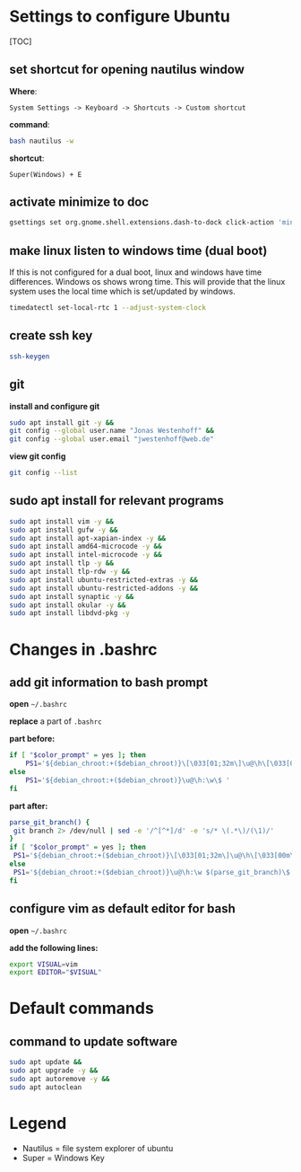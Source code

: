 # Settings to configure Ubuntu
[TOC]

## set shortcut for opening nautilus window
**Where**:
```
System Settings -> Keyboard -> Shortcuts -> Custom shortcut
```

**command**:
```bash
bash nautilus -w
```

**shortcut**:
```
Super(Windows) + E
```

## activate minimize to doc
```bash
gsettings set org.gnome.shell.extensions.dash-to-dock click-action 'minimize'
```

## make linux listen to windows time (dual boot)
If this is not configured for a dual boot, linux and windows have time differences.
Windows os shows wrong time.
This will provide that the linux system uses the local time which is set/updated by windows.

```bash
timedatectl set-local-rtc 1 --adjust-system-clock
```

## create ssh key
```bash
ssh-keygen
```

## git
**install and configure git**
```bash
sudo apt install git -y &&
git config --global user.name "Jonas Westenhoff" &&
git config --global user.email "jwestenhoff@web.de"
```

**view git config**
```bash
git config --list
```

## sudo apt install for relevant programs
```bash
sudo apt install vim -y &&
sudo apt install gufw -y &&
sudo apt install apt-xapian-index -y &&
sudo apt install amd64-microcode -y &&
sudo apt install intel-microcode -y &&
sudo apt install tlp -y &&
sudo apt install tlp-rdw -y &&
sudo apt install ubuntu-restricted-extras -y &&
sudo apt install ubuntu-restricted-addons -y &&
sudo apt install synaptic -y &&
sudo apt install okular -y &&
sudo apt install libdvd-pkg -y
```


# Changes in .bashrc
## add git information to bash prompt
**open** ```~/.bashrc```

**replace** a part of ```.bashrc```

**part before:**
```bash
if [ "$color_prompt" = yes ]; then
    PS1='${debian_chroot:+($debian_chroot)}\[\033[01;32m\]\u@\h\[\033[00m\]:\[\033[01;34m\]\w\[\033[00m\]\$ '
else
    PS1='${debian_chroot:+($debian_chroot)}\u@\h:\w\$ '
fi
```

**part after:**
```bash
parse_git_branch() {
 git branch 2> /dev/null | sed -e '/^[^*]/d' -e 's/* \(.*\)/(\1)/'
}
if [ "$color_prompt" = yes ]; then
 PS1='${debian_chroot:+($debian_chroot)}\[\033[01;32m\]\u@\h\[\033[00m\]:\[\033[01;34m\]\w\[\033[01;33m\] $(parse_git_branch)\[\033[00m\]\$ '
else
 PS1='${debian_chroot:+($debian_chroot)}\u@\h:\w $(parse_git_branch)\$ '
fi
```

## configure vim as default editor for bash
**open** ```~/.bashrc```

**add the following lines:**
```bash
export VISUAL=vim
export EDITOR="$VISUAL"
```


# Default commands
## command to update software
```bash
sudo apt update &&
sudo apt upgrade -y &&
sudo apt autoremove -y &&
sudo apt autoclean
```

# Legend
- Nautilus =  file system explorer of ubuntu
- Super = Windows Key
